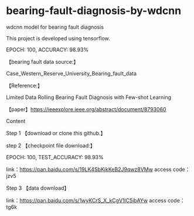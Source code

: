 # bearing-fault-diagnosis-by-wdcnn

wdcnn model for bearing fault diagnosis 

This project is developed using tensorflow.

EPOCH: 100, ACCURACY: 98.93%

【bearing fault data source:】

Case_Western_Reserve_University_Bearing_fault_data

【Reference:】

Limited Data Rolling Bearing Fault Diagnosis with Few-shot Learning

【paper】https://ieeexplore.ieee.org/abstract/document/8793060

Content

Step 1 【download or clone this github.】

step 2 【checkpoint file download:】

EPOCH: 100, TEST_ACCURACY: 98.93%

link：https://pan.baidu.com/s/19LK4SbKjkKeB2J9qwz8VMw  access code：jzv5 

Step 3 【data download】

link：https://pan.baidu.com/s/1wyKCrS_X_kCgV1lC5ibAYw  access code：tg6k
